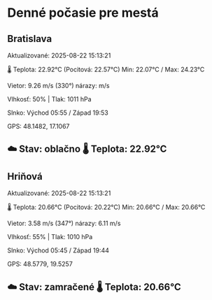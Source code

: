 ﻿# Denné počasie pre mestá

## Bratislava
Aktualizované: 2025-08-22 15:13:21

🌡️ Teplota: 22.92°C 
(Pocitová: 22.57°C)
Min: 22.07°C / Max: 24.23°C

Vietor: 9.26 m/s    (330°) 
nárazy:  m/s

Vlhkosť: 50% | Tlak: 1011 hPa

Slnko: Východ 05:55 / Západ 19:53

GPS: 48.1482, 17.1067

☁️ Stav: oblačno        🌡️ Teplota: 22.92°C
---

## Hriňová
Aktualizované: 2025-08-22 15:13:21

🌡️ Teplota: 20.66°C 
(Pocitová: 20.22°C)
Min: 20.66°C / Max: 20.66°C

Vietor: 3.58 m/s (347°)
nárazy: 6.11 m/s

Vlhkosť: 55% | Tlak: 1010 hPa

Slnko: Východ 05:45 / Západ 19:44

GPS: 48.5779, 19.5257

☁️ Stav: zamračené        🌡️ Teplota: 20.66°C
---
